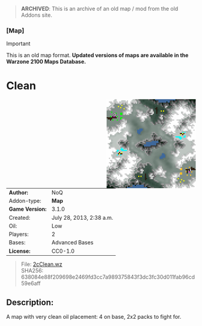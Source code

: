 > **ARCHIVED**: This is an archive of an old map / mod from the old Addons site.

### [Map]

> [!IMPORTANT]
> This is an old map format. **Updated versions of maps are available in the Warzone 2100 Maps Database.**

# Clean

<img src="./preview.jpg" align="right" />

| | |
| - | - |
| __Author:__ | NoQ |
| Addon-type: | __Map__ |
| __Game Version:__ | 3.1.0 |
| Created: | July 28, 2013, 2:38 a.m. |
| Oil: | Low |
| Players: | 2 |
| Bases: | Advanced Bases |
| __License:__ | CC0-1.0 |

> File: [2cClean.wz](https://github.com/Warzone2100/old-addons-site/raw/main/assets/224/2cClean.wz)  
> SHA256: 638084e88f209698e2469fd3cc7a989375843f3dc3fc30d011fab96cd59e6aff

## Description:

A map with very clean oil placement: 4 on base, 2x2 packs to fight for.

